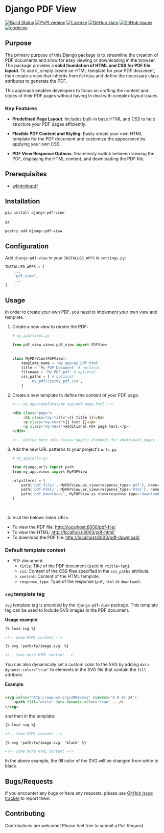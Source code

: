 # Django PDF View

[![Build Status](https://github.com/roknicmilos/django-pdf-view/actions/workflows/ci.yml/badge.svg?branch=main)](https://github.com/roknicmilos/django-pdf-view/actions/workflows/ci.yml/?query=branch:main)
[![PyPI version](https://img.shields.io/pypi/v/django-pdf-view.svg)](https://pypi.org/project/django-pdf-view/)
[![License](https://img.shields.io/badge/license-MIT-blue.svg)](https://opensource.org/licenses/MIT)
[![GitHub stars](https://img.shields.io/github/stars/roknicmilos/django-pdf-view.svg)](https://github.com/roknicmilos/django-pdf-view/stargazers)
[![GitHub issues](https://img.shields.io/github/issues/roknicmilos/django-pdf-view.svg)](https://github.com/roknicmilos/django-pdf-view/issues)
[![codecov](https://codecov.io/github/roknicmilos/django-pdf-view/graph/badge.svg?token=VF1XVECK7P)](https://codecov.io/github/roknicmilos/django-pdf-view)

## Purpose

The primary purpose of this Django package is to streamline the creation of PDF
documents and allow for easy viewing or downloading in the browser. The package
provides a **solid foundation of HTML and CSS for PDF file layout**. To use it,
simply create an HTML template for your PDF document, then create a view that
inherits from `PDFView` and define the necessary class attributes to generate
the PDF.

This approach enables developers to focus on crafting the content and styles of
their PDF pages without having to deal with complex layout issues.

### Key Features

- **Predefined Page Layout**: Includes built-in base HTML and CSS to help
  structure your PDF pages efficiently.

- **Flexible PDF Content and Styling**: Easily create your own HTML template for
  the PDF document and customize the appearance by applying your own CSS.

- **PDF View Response Options**: Seamlessly switch between viewing the PDF,
  displaying the HTML content, and downloading the PDF file.

## Prerequisites

- [wkhtmltopdf](https://wkhtmltopdf.org/)

## Installation

```bash
pip install django-pdf-view
```

or

```bash
poetry add django-pdf-view
```

## Configuration

Add `django-pdf-view` to your `INSTALLED_APPS` in `settings.py`:

```python
INSTALLED_APPS = [
    ...
    'pdf_view',
    ...
]
```

## Usage

In order to create your own PDF, you need to implement your own view and
template.

1. Create a new view to render the PDF:

    ```python
   # my_app/views.py    
        
   from pdf_view.views.pdf_view import PDFView
        
        
   class MyPDFView(PDFView):
        template_name = 'my_app/my_pdf.html'
        title = 'My PDF Document' # optional
        filename = 'My PDF.pdf' # optional
        css_paths = [ # optional
            'my_pdf/css/my_pdf.css',
        ]
    ```

2. Create a new template to define the content of your PDF page:

   ```html
   <!-- my_app/templates/my_app/pdf_page.html -->
   
   <div class="page">
        <h1 class="my-title">{{ title }}</h1>
        <p class="my-text">{{ text }}</p>
        <p class="my-text">Additional PDF page text.</p>
   </div>
   
   <!-- Define more <div class="page"> elements for additional pages -->
   ```

3. Add the new URL patterns to your project's `urls.py`:

    ```python
    # my_app/urls.py    
    
    from django.urls import path
    from my_app.views import MyPDFView
    
    urlpatterns = [
        path('pdf-file/', MyPDFView.as_view(response_type='pdf'), name='pdf-file'),
        path('pdf-html/', MyPDFView.as_view(response_type='html'), name='pdf-html'),
        path('pdf-download/', MyPDFView.as_view(response_type='download'), name='pdf-download'),
    ]
    ```
   <br/>

4. Visit the belows listed URLs:

- To view the PDF
  file: [http://localhost:8000/pdf-file/](http://localhost:8000/pdf-file/)
- To view the
  HTML: [http://localhost:8000/pdf-html/](http://localhost:8000/pdf-html/)
- To download the PDF
  file: [http://localhost:8000/pdf-download/](http://localhost:8000/pdf-download/)

### Default template context

- PDF document:
    - `title`: Title of the PDF document (used in `<title>` tag).
    - `css`: Content of the CSS files specified in the `css_paths` attribute.
    - `content`: Content of the HTML template.
    - `response_type`: Type of the response (`pdf`, `html` or `download`).

### `svg` template tag

`svg` template tag is provided by the `django-pdf-view` package. This template
tag can be used to include SVG images in the PDF document.

**Usage example**:

```html
{% load svg %}

<!-- Some HTML content -->

{% svg 'path/to/image.svg' %}

<!-- Some more HTML content -->
```

You can also dynamically set a custom color to the SVG by adding
`data-dynamic-color="true"` to elements in the SVG file that contain the `fill`
attribute.

**Example**:

```html

<svg xmlns="http://www.w3.org/2000/svg" viewBox="0 0 24 24">
    <path fill="white" data-dynamic-color="true" .../>
</svg>
```

and then in the template:

```html
{% load svg %}

<!-- Some HTML content -->

{% svg 'path/to/image.svg' 'black' %}

<!-- Some more HTML content -->
```

In the above example, the fill color of the SVG will be changed from white to
black.

## Bugs/Requests

If you encounter any bugs or have any requests, please use
[GitHub issue tracker](https://github.com/roknicmilos/django-pdf-view/issues)
to report them.

## Contributing

Contributions are welcome! Please feel free to submit a Pull Request.
